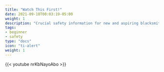 ```yaml
---
title: "Watch This First!"
date: 2021-09-18T00:03:19-05:00
weight: 1
description: "Crucial safety information for new and aspiring blacksmiths"
tags:
- beginner
- safety
type: "docs"
icon: "ti-alert"
weight: 1
---
```

{{< youtube nrKbNayoAbo >}}
